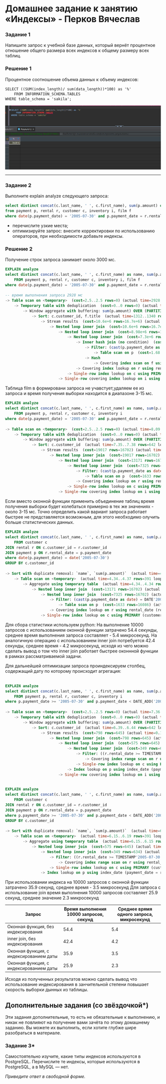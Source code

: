 # Домашнее задание к занятию «Индексы» - Перков Вячеслав

### Задание 1

Напишите запрос к учебной базе данных, который вернёт процентное отношение общего размера всех индексов к общему размеру всех таблиц.

### Решение 1

Процентное соотношение объема данных к объему индексов:

```
SELECT ((SUM(index_length)/ sum(data_length))*100) as '%'
	FROM INFORMATION_SCHEMA.TABLES
WHERE table_schema = 'sakila';
```

![percent](https://github.com/vyacheslav-PA/netology/blob/1c722c9e23168b19f73f6e8926061f90e305c326/sys-admin/database/index/img/img-t1-percent-1.png)

---

### Задание 2

Выполните explain analyze следующего запроса:
```sql
select distinct concat(c.last_name, ' ', c.first_name), sum(p.amount) over (partition by c.customer_id, f.title)
from payment p, rental r, customer c, inventory i, film f
where date(p.payment_date) = '2005-07-30' and p.payment_date = r.rental_date and r.customer_id = c.customer_id and i.inventory_id = r.inventory_id
```
- перечислите узкие места;
- оптимизируйте запрос: внесите корректировки по использованию операторов, при необходимости добавьте индексы.


### Решение 2

Получение строк запроса занимает около 3000 мс.

```sql
EXPLAIN analyze
select distinct concat(c.last_name, ' ', c.first_name) as name, sum(p.amount) over (partition by c.customer_id, f.title)
	FROM payment p, rental r, customer c, inventory i, film f
where date(p.payment_date) = '2005-07-30' and p.payment_date = r.rental_date and r.customer_id = c.customer_id and i.inventory_id = r.inventory_id	

-- время выполнения запроса 2928 мс
-> Table scan on <temporary>  (cost=2.5..2.5 rows=0) (actual time=2928..2928 rows=391 loops=1)
    -> Temporary table with deduplication  (cost=0..0 rows=0) (actual time=2928..2928 rows=391 loops=1)
        -> Window aggregate with buffering: sum(p.amount) OVER (PARTITION BY c.customer_id,f.title )   (actual time=1312..2836 rows=642000 loops=1)
            -> Sort: c.customer_id, f.title  (actual time=1312..1340 rows=642000 loops=1)
                -> Stream results  (cost=10.6e+6 rows=16.7e+6) (actual time=1.17..980 rows=642000 loops=1)
                    -> Nested loop inner join  (cost=10.6e+6 rows=16.7e+6) (actual time=1.16..859 rows=642000 loops=1)
                        -> Nested loop inner join  (cost=8.98e+6 rows=16.7e+6) (actual time=1.15..761 rows=642000 loops=1)
                            -> Nested loop inner join  (cost=7.3e+6 rows=16.7e+6) (actual time=1.14..662 rows=642000 loops=1)
                                -> Inner hash join (no condition)  (cost=1.61e+6 rows=16.1e+6) (actual time=1.11..20.4 rows=634000 loops=1)
                                    -> Filter: (cast(p.payment_date as date) = '2005-07-30')  (cost=1.68 rows=16086) (actual time=0.498..3 rows=634 loops=1)
                                        -> Table scan on p  (cost=1.68 rows=16086) (actual time=0.48..2.31 rows=16044 loops=1)
                                    -> Hash
                                        -> Covering index scan on f using idx_title  (cost=103 rows=1000) (actual time=0.0547..0.453 rows=1000 loops=1)
                                -> Covering index lookup on r using rental_date (rental_date = p.payment_date)  (cost=0.25 rows=1.04) (actual time=719e-6..938e-6 rows=1.01 loops=634000)
                            -> Single-row index lookup on c using PRIMARY (customer_id = r.customer_id)  (cost=250e-6 rows=1) (actual time=68.8e-6..81.9e-6 rows=1 loops=642000)
                        -> Single-row covering index lookup on i using PRIMARY (inventory_id = r.inventory_id)  (cost=250e-6 rows=1) (actual time=66.4e-6..79.5e-6 rows=1 loops=642000)

```
Таблица film в формировани запроса не учавстует,удаляем ее из запроса и время получения выборки находится в диапазоне 3-15 мс.


```sql
EXPLAIN analyze
select distinct concat(c.last_name, ' ', c.first_name) as name, sum(p.amount) over (partition by c.customer_id)
	FROM payment p, rental r, customer c, inventory i
where date(p.payment_date) = '2005-07-30' and p.payment_date = r.rental_date and r.customer_id = c.customer_id and i.inventory_id = r.inventory_id	

-> Table scan on <temporary>  (cost=2.5..2.5 rows=0) (actual time=8.09..8.12 rows=391 loops=1)
    -> Temporary table with deduplication  (cost=0..0 rows=0) (actual time=8.09..8.09 rows=391 loops=1)
        -> Window aggregate with buffering: sum(p.amount) OVER (PARTITION BY c.customer_id )   (actual time=7.37..7.95 rows=642 loops=1)
            -> Sort: c.customer_id  (actual time=7.35..7.38 rows=642 loops=1)
                -> Stream results  (cost=19017 rows=16702) (actual time=0.428..7.23 rows=642 loops=1)
                    -> Nested loop inner join  (cost=19017 rows=16702) (actual time=0.421..7.03 rows=642 loops=1)
                        -> Nested loop inner join  (cost=13171 rows=16702) (actual time=0.414..6.12 rows=642 loops=1)
                            -> Nested loop inner join  (cost=7325 rows=16702) (actual time=0.404..5.47 rows=642 loops=1)
                                -> Filter: (cast(p.payment_date as date) = '2005-07-30')  (cost=1633 rows=16086) (actual time=0.385..4.27 rows=634 loops=1)
                                    -> Table scan on p  (cost=1633 rows=16086) (actual time=0.37..3.25 rows=16044 loops=1)
                                -> Covering index lookup on r using rental_date (rental_date = p.payment_date)  (cost=0.25 rows=1.04) (actual time=0.00137..0.00176 rows=1.01 loops=634)
                            -> Single-row index lookup on c using PRIMARY (customer_id = r.customer_id)  (cost=0.25 rows=1) (actual time=853e-6..877e-6 rows=1 loops=642)
                        -> Single-row covering index lookup on i using PRIMARY (inventory_id = r.inventory_id)  (cost=0.25 rows=1) (actual time=0.00126..0.00128 rows=1 loops=642)

```

Если вместо оконной функции применить объединение таблиц время получения выборки будет колебаться примерно в тех же значениях - около 3-15 мс.
Точно определить какой вариант запроса работает быстрее не представляется возможным, для этого необходимо олучить больше статистических данных.


```sql 
EXPLAIN analyze
select distinct concat(c.last_name, ' ', c.first_name) as name, sum(p.amount)
	FROM customer c
JOIN rental r ON c.customer_id = r.customer_id
JOIN payment p ON r.rental_date = p.payment_date  
where date(p.payment_date) = date('2005-07-30')
GROUP BY c.customer_id

-> Sort with duplicate removal: `name`, `sum(p.amount)`  (actual time=4.49..4.5 rows=391 loops=1)
    -> Table scan on <temporary>  (actual time=4.34..4.37 rows=391 loops=1)
        -> Aggregate using temporary table  (actual time=4.34..4.34 rows=391 loops=1)
            -> Nested loop inner join  (cost=13171 rows=16702) (actual time=0.181..4.09 rows=642 loops=1)
                -> Nested loop inner join  (cost=7325 rows=16702) (actual time=0.175..3.64 rows=642 loops=1)
                    -> Filter: (cast(p.payment_date as date) = DATE'2005-07-30')  (cost=1633 rows=16086) (actual time=0.166..2.81 rows=634 loops=1)
                        -> Table scan on p  (cost=1633 rows=16086) (actual time=0.159..2.14 rows=16044 loops=1)
                    -> Covering index lookup on r using rental_date (rental_date = p.payment_date)  (cost=0.25 rows=1.04) (actual time=918e-6..0.00122 rows=1.01 loops=634)
                -> Single-row index lookup on c using PRIMARY (customer_id = r.customer_id)  (cost=0.25 rows=1) (actual time=601e-6..615e-6 rows=1 loops=642)

```
Для сбора статистики используем python:
На выполнение 10000 запросов с использованием оконной функции затрачено 54.4 секунды, среднее время выполнения запроса составляет - 5.4 микросекунд.
На аналогичную операцию с использованием inner join потребуется 42.4 секунды, среднее время - 4.2 микросекунд, исходя из чего можно сделать вывод о том что inner join работает быстрее оконнной функции в рамках рассматриваемой задачи.

Для дальнейшей оптимизации запроса проиндексируем столбец, содержащий дату по которому происходит агрегация:

```sql

EXPLAIN analyze
select distinct concat(c.last_name, ' ', c.first_name) as name, sum(p.amount) over (partition by c.customer_id)
	FROM payment p, rental r, customer c, inventory i
where p.payment_date >= '2005-07-30' and p.payment_date < DATE_ADD('2005-07-30', INTERVAL 1 DAY)  and p.payment_date = r.rental_date and r.customer_id = c.customer_id and i.inventory_id = r.inventory_id	

-> Table scan on <temporary>  (cost=2.5..2.5 rows=0) (actual time=7.36..7.39 rows=391 loops=1)
    -> Temporary table with deduplication  (cost=0..0 rows=0) (actual time=7.36..7.36 rows=391 loops=1)
        -> Window aggregate with buffering: sum(p.amount) OVER (PARTITION BY c.customer_id )   (actual time=6.41..7.18 rows=642 loops=1)
            -> Sort: c.customer_id  (actual time=6.39..6.44 rows=642 loops=1)
                -> Stream results  (cost=798 rows=645) (actual time=0.125..6.14 rows=642 loops=1)
                    -> Nested loop inner join  (cost=798 rows=645) (actual time=0.12..5.66 rows=642 loops=1)
                        -> Nested loop inner join  (cost=575 rows=645) (actual time=0.113..4.41 rows=642 loops=1)
                            -> Nested loop inner join  (cost=349 rows=634) (actual time=0.0998..1.96 rows=634 loops=1)
                                -> Filter: ((r.rental_date >= TIMESTAMP'2005-07-30 00:00:00') and (r.rental_date < <cache>(('2005-07-30' + interval 1 day))))  (cost=127 rows=634) (actual time=0.0882..0.623 rows=634 loops=1)
                                    -> Covering index range scan on r using rental_date over ('2005-07-30 00:00:00' <= rental_date < '2005-07-31 00:00:00')  (cost=127 rows=634) (actual time=0.0861..0.302 rows=634 loops=1)
                                -> Single-row index lookup on c using PRIMARY (customer_id = r.customer_id)  (cost=0.25 rows=1) (actual time=0.00192..0.00194 rows=1 loops=634)
                            -> Index lookup on p using index_date (payment_date = r.rental_date)  (cost=0.254 rows=1.02) (actual time=0.00306..0.00368 rows=1.01 loops=634)
                        -> Single-row covering index lookup on i using PRIMARY (inventory_id = r.inventory_id)  (cost=0.246 rows=1) (actual time=0.00172..0.00174 rows=1 loops=642)
                   
```

```sql
EXPLAIN analyze
select distinct concat(c.last_name, ' ', c.first_name) as name, sum(p.amount)
	FROM customer c
JOIN rental r ON c.customer_id = r.customer_id
JOIN payment p ON r.rental_date = p.payment_date  
where p.payment_date >= '2005-07-30' and p.payment_date < DATE_ADD('2005-07-30', INTERVAL 1 DAY)
GROUP BY c.customer_id
                        
-> Sort with duplicate removal: `name`, `sum(p.amount)`  (actual time=6.35..6.37 rows=391 loops=1)
    -> Table scan on <temporary>  (actual time=6.15..6.19 rows=391 loops=1)
        -> Aggregate using temporary table  (actual time=6.15..6.15 rows=391 loops=1)
            -> Nested loop inner join  (cost=575 rows=645) (actual time=0.0686..5.11 rows=642 loops=1)
                -> Nested loop inner join  (cost=349 rows=634) (actual time=0.0583..2.25 rows=634 loops=1)
                    -> Filter: ((r.rental_date >= TIMESTAMP'2005-07-30 00:00:00') and (r.rental_date < <cache>(('2005-07-30' + interval 1 day))))  (cost=127 rows=634) (actual time=0.0508..0.667 rows=634 loops=1)
                        -> Covering index range scan on r using rental_date over ('2005-07-30 00:00:00' <= rental_date < '2005-07-31 00:00:00')  (cost=127 rows=634) (actual time=0.0492..0.298 rows=634 loops=1)
                    -> Single-row index lookup on c using PRIMARY (customer_id = r.customer_id)  (cost=0.25 rows=1) (actual time=0.00226..0.00229 rows=1 loops=634)
                -> Index lookup on p using index_date (payment_date = r.rental_date)  (cost=0.254 rows=1.02) (actual time=0.0035..0.00418 rows=1.01 loops=634)

```
При использовании индекса на 10000 запросов с оконной функции затрачено 35.9 секунд, среднее время - 3.5 микросекунд
Для запроса с использование join время выполнения 10000 запросов составляет 25.9 секунд, среднее значение 2.3 микросекунд


| Запрос| Время выполнения 10000 запросов, секунд | Среднее врямя одного запроса, микросекунд |
|------------------|-----------------------|--------------------------------------------------|
| Оконная функция, без индексирования      |   54.4   | 5.4 |
| inner join, без индексирования           |    42.4 | 4.2  |
| Оконная функция, c индексированием даты  | 35.9 | 3.5 |
| Оконная функция, c индексированием даты  | 25.9 | 2.3 |

Исходя из полученных результатов можно сделать вывод что использование индексирования в занчительной степени повышает скорость выборки дынных из таблицы.

## Дополнительные задания (со звёздочкой*)
Эти задания дополнительные, то есть не обязательные к выполнению, и никак не повлияют на получение вами зачёта по этому домашнему заданию. Вы можете их выполнить, если хотите глубже шире разобраться в материале.

### Задание 3*

Самостоятельно изучите, какие типы индексов используются в PostgreSQL. Перечислите те индексы, которые используются в PostgreSQL, а в MySQL — нет.

*Приведите ответ в свободной форме.*